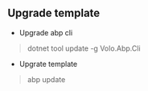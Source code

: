 ## Upgrade template

* Upgrade abp cli
> dotnet tool update -g Volo.Abp.Cli 

* Upgrate template
> abp update

